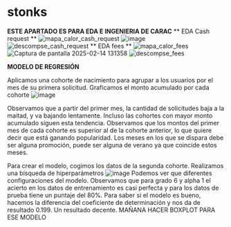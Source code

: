 # stonks
**ESTE APARTADO ES PARA EDA E INGENIERIA DE CARAC**
** EDA Cash request **
![mapa_calor_cash_request](https://github.com/user-attachments/assets/b5fe3792-5714-4c50-acfc-51cc24b010d3)
![image](https://github.com/user-attachments/assets/448e3a73-8879-4316-b4f9-a04e2a3d7ec8)
![descompse_cash_request](https://github.com/user-attachments/assets/7e9fdf9f-6a6c-499a-8f8f-b16d52768934)
** EDA fees **
![mapa_calor_fees](https://github.com/user-attachments/assets/399d231d-be38-47aa-a554-665b2a50f54b)
![Captura de pantalla 2025-02-14 131358](https://github.com/user-attachments/assets/1efed4c5-9626-43bd-8080-df7e6067a2ee)
![descompse_fees](https://github.com/user-attachments/assets/5a8f6666-502c-4c72-bf37-4e7476b44863)









**MODELO DE REGRESIÓN**

Aplicamos una cohorte de nacimiento para agrupar a los usuarios por el mes de su primera solicitud.
Graficamos el monto acumulado por cada cohorte
![image](https://github.com/user-attachments/assets/37135f92-9c4d-433a-bdb6-f1b97e8f124a)

Observamos que a partir del primer mes, la cantidad de solicitudes baja a la maitad, y va bajando lentamente. 
Incluso las cohortes con mayor monto acumulado siguen esta tendencia.
Observamos que los montos del primer mes de cada cohorte es superior al de la cohorte anterior, lo que quiere decir que está ganando popularidad. 
Los meses en los que se dispara debe ser alguna promoción, puede ser alguna de verano ya que coincide estos meses.

Para crear el modelo, cogimos los datos de la segunda cohorte. Realizamos una bísqueda de hiperparámetros
![image](https://github.com/user-attachments/assets/0712b17c-eda4-4330-b48b-42c8f01ab4c1)
Podemos ver que diferentes configuraciones del modelo. Observamos que para grado 6 y alpha 1 el acierto en los datos de entrenamiento es casi perfecta y para 
los datos de prueba tiene un puntaje del 80%. Para saber si el modelo es bueno, hacemos la diferencia del coeficiente de determinación y nos da de resultado 0.199.
Un resultado decente. MAÑANA HACER BOXPLOT PARA ESE MODELO
